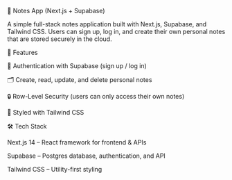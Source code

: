 📝 Notes App (Next.js + Supabase)

A simple full-stack notes application built with Next.js, Supabase, and Tailwind CSS.
Users can sign up, log in, and create their own personal notes that are stored securely in the cloud.

🚀 Features

🔐 Authentication with Supabase (sign up / log in)

🗂️ Create, read, update, and delete personal notes

🔒 Row-Level Security (users can only access their own notes)

🎨 Styled with Tailwind CSS

🛠️ Tech Stack

Next.js 14
 – React framework for frontend & APIs

Supabase
 – Postgres database, authentication, and API

Tailwind CSS
 – Utility-first styling
